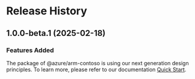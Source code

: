 # Release History
    
## 1.0.0-beta.1 (2025-02-18)

### Features Added

The package of @azure/arm-contoso is using our next generation design principles. To learn more, please refer to our documentation [Quick Start](https://aka.ms/azsdk/js/mgmt/quickstart).
